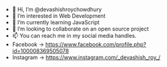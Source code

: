 - 👋 Hi, I’m @devashishroychowdhury
- 👀 I’m interested in Web Development
- 🌱 I’m currently learning JavaScript
- 💞️ I’m looking to collaborate on an open source project
- 📫 You can reach me in my social media handles.
- Facebook -> https://www.facebook.com/profile.php?id=100008369505078
- Instagram -> https://www.instagram.com/_devashish_roy_/

<!---
devashishroychowdhury/devashishroychowdhury is a ✨ special ✨ repository because its `README.md` (this file) appears on your GitHub profile.
You can click the Preview link to take a look at your changes.
--->
